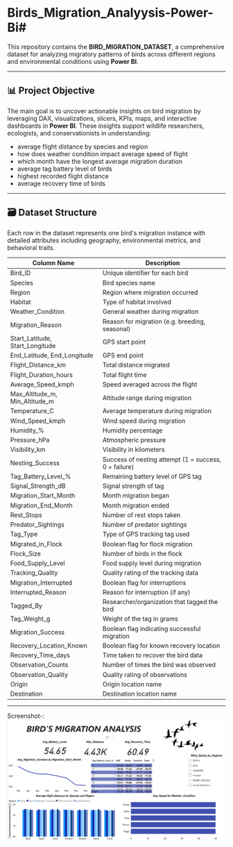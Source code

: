 # Birds_Migration_Analyysis-Power-Bi#

This repository contains the **BIRD_MIGRATION_DATASET**, a comprehensive dataset for analyzing migratory patterns of birds across different regions and environmental conditions using **Power BI**.

---

## 📊 Project Objective

The main goal is to uncover actionable insights on bird migration by leveraging DAX, visualizations, slicers, KPIs, maps, and interactive dashboards in **Power BI**. These insights support wildlife researchers, ecologists, and conservationists in understanding:

- average flight distance by species and region 
- how does weather condition impact average speed of flight 
- which month have the longest average migration duration 
- average tag battery level of birds
- highest recorded flight distance
- average recovery time of birds

---

## 🗃️ Dataset Structure

Each row in the dataset represents one bird's migration instance with detailed attributes including geography, environmental metrics, and behavioral traits.

| Column Name                | Description |
|---------------------------|-------------|
| Bird_ID                   | Unique identifier for each bird |
| Species                   | Bird species name |
| Region                    | Region where migration occurred |
| Habitat                   | Type of habitat involved |
| Weather_Condition         | General weather during migration |
| Migration_Reason          | Reason for migration (e.g. breeding, seasonal) |
| Start_Latitude, Start_Longitude | GPS start point |
| End_Latitude, End_Longitude     | GPS end point |
| Flight_Distance_km        | Total distance migrated |
| Flight_Duration_hours     | Total flight time |
| Average_Speed_kmph        | Speed averaged across the flight |
| Max_Altitude_m, Min_Altitude_m | Altitude range during migration |
| Temperature_C             | Average temperature during migration |
| Wind_Speed_kmph           | Wind speed during migration |
| Humidity_%                | Humidity percentage |
| Pressure_hPa              | Atmospheric pressure |
| Visibility_km             | Visibility in kilometers |
| Nesting_Success           | Success of nesting attempt (1 = success, 0 = failure) |
| Tag_Battery_Level_%       | Remaining battery level of GPS tag |
| Signal_Strength_dB        | Signal strength of tag |
| Migration_Start_Month     | Month migration began |
| Migration_End_Month       | Month migration ended |
| Rest_Stops                | Number of rest stops taken |
| Predator_Sightings        | Number of predator sightings |
| Tag_Type                  | Type of GPS tracking tag used |
| Migrated_in_Flock         | Boolean flag for flock migration |
| Flock_Size                | Number of birds in the flock |
| Food_Supply_Level         | Food supply level during migration |
| Tracking_Quality          | Quality rating of the tracking data |
| Migration_Interrupted     | Boolean flag for interruptions |
| Interrupted_Reason        | Reason for interruption (if any) |
| Tagged_By                 | Researcher/organization that tagged the bird |
| Tag_Weight_g              | Weight of the tag in grams |
| Migration_Success         | Boolean flag indicating successful migration |
| Recovery_Location_Known   | Boolean flag for known recovery location |
| Recovery_Time_days        | Time taken to recover the bird data |
| Observation_Counts        | Number of times the bird was observed |
| Observation_Quality       | Quality rating of observations |
| Origin                    | Origin location name |
| Destination               | Destination location name |

---

Screenshot-: ![image alt](https://github.com/Vikas-Sajwan/Birds_Migration_Analysis-Power-Bi/blob/0f0e2f3ef4ac1b4325890fca2c93a60449c3073d/Dashboard%20Screenshot.png)
